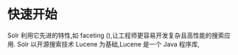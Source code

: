 # 快速开始

Solr 利用它先进的特性,如 faceting (),让工程师更容易开发复杂且高性能的搜索应用.
Solr 以开源搜索技术 Lucene 为基础,Lucene 是一个 Java 程序库,
